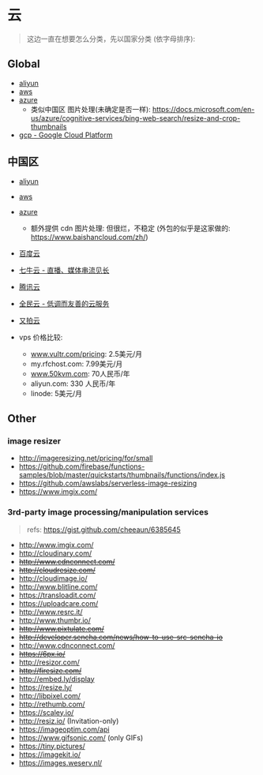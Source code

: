 # 云

> 这边一直在想要怎么分类，先以国家分类 (依字母排序):

## Global
- [aliyun](https://www.aliyun.com/)
- [aws](/ops/cloud/aws.md#aws)
- [azure](/ops/cloud/azure.md#azure)
  - 类似中国区 图片处理(未确定是否一样): https://docs.microsoft.com/en-us/azure/cognitive-services/bing-web-search/resize-and-crop-thumbnails
- [gcp - Google Cloud Platform](https://cloud.google.com)

## 中国区
- [aliyun](https://www.aliyun.com/)
- [aws](/ops/cloud/aws.md#aws)
- [azure](/ops/cloud/azure.md#azure)
  - 额外提供 cdn 图片处理: 但很烂，不稳定 (外包的似乎是这家做的: https://www.baishancloud.com/zh/)

- [百度云](https://cloud.baidu.com)
- [七牛云 - 直播、媒体串流见长](/ops/cloud/qiniu.md#qiniu)
- [腾讯云](/ops/cloud/tencent.md#tencent)
- [全民云 - 低调而友善的云服务](/ops/cloud/ucloud.md#ucloud)
- [又拍云](/ops/cloud/upyun.md#upyun)

- vps 价格比较:
  - www.vultr.com/pricing: 2.5美元/月
  - my.rfchost.com: 7.99美元/月 
  - www.50kvm.com: 70人民币/年
  - aliyun.com: 330 人民币/年
  - linode: 5美元/月

## Other

### image resizer

- http://imageresizing.net/pricing/for/small
- https://github.com/firebase/functions-samples/blob/master/quickstarts/thumbnails/functions/index.js
- https://github.com/awslabs/serverless-image-resizing
- https://www.imgix.com/

### 3rd-party image processing/manipulation services

> refs: https://gist.github.com/cheeaun/6385645

- <http://www.imgix.com/>
- <http://cloudinary.com/>
- ~~http://www.cdnconnect.com/~~
- ~~http://cloudresize.com/~~
- <http://cloudimage.io/>
- <http://www.blitline.com/>
- <https://transloadit.com/>
- <https://uploadcare.com/>
- <http://www.resrc.it/>
- <http://www.thumbr.io/>
- ~~http://www.pixtulate.com/~~
- ~~http://developer.sencha.com/news/how-to-use-src-sencha-io~~
- <http://www.cdnconnect.com/>
- ~~https://6px.io/~~
- http://resizor.com/
- ~~http://firesize.com/~~
- http://embed.ly/display
- https://resize.ly/
- http://libpixel.com/
- http://rethumb.com/
- https://scaley.io/
- http://resiz.io/ (Invitation-only)
- https://imageoptim.com/api
- https://www.gifsonic.com/ (only GIFs)
- https://tiny.pictures/
- https://imagekit.io/
- https://images.weserv.nl/
